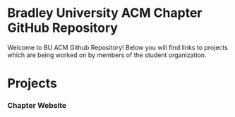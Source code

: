 # Bradley University ACM Chapter GitHub Repository

<p> Welcome to BU ACM Github Repository! Below you will find links to projects which are being worked on by members of the student organization. </p>

# Projects
<h3> Chapter Website </h3>
